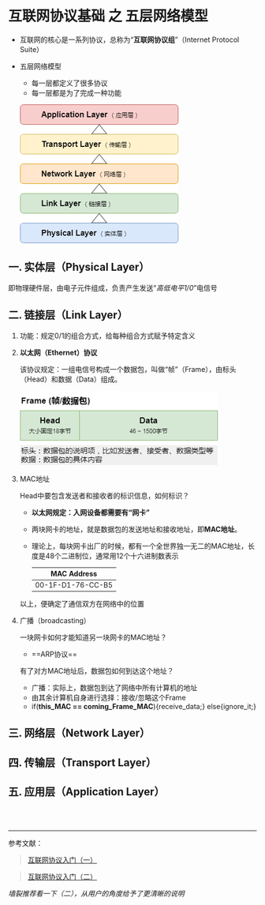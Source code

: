 # 互联网协议基础 之 五层网络模型

- 互联网的核心是一系列协议，总称为“**互联网协议组**”（Internet Protocol Suite）

- 五层网络模型

  - 每一层都定义了很多协议
  - 每一层都是为了完成一种功能

  ![五层网络模型](五层网络模型.png)

## 一. 实体层（Physical Layer）

即物理硬件层，由电子元件组成，负责产生发送“*高低电平1/0*”电信号

## 二. 链接层（Link Layer）

1. 功能：规定0/1的组合方式，给每种组合方式赋予特定含义

2. **以太网（Ethernet）协议**

   该协议规定：一组电信号构成一个数据包，叫做“帧”（Frame），由标头（Head）和数据（Data）组成。

   ![Frame_Head_Data](Frame_Head_Data.png)

3. MAC地址

   Head中要包含发送者和接收者的标识信息，如何标识？

   - **以太网规定：入网设备都需要有“网卡”**

   - 两块网卡的地址，就是数据包的发送地址和接收地址，即**MAC地址**。

   - 理论上，每块网卡出厂的时候，都有一个全世界独一无二的MAC地址，长度是48个二进制位，通常用12个十六进制数表示 

     |    MAC Address    |
     | :---------------: |
     | 00-1F-D1-76-CC-B5 |

   以上，便确定了通信双方在网络中的位置

4. 广播（broadcasting） 

   一块网卡如何才能知道另一块网卡的MAC地址？

   - ==ARP协议==

   有了对方MAC地址后，数据包如何到达这个地址？

   - 广播：实际上，数据包到达了网络中所有计算机的地址
   - 由其余计算机自身进行选择：接收/忽略这个Frame
   - if(**this_MAC == coming_Frame_MAC**){receive_data;} else{ignore_it;}

## 三. 网络层（Network Layer）



## 四. 传输层（Transport Layer）



## 五. 应用层（Application Layer）



<br><br>

----

参考文献：

> [互联网协议入门（一）](http://www.ruanyifeng.com/blog/2012/05/internet_protocol_suite_part_i.html)

> [互联网协议入门（二）](http://www.ruanyifeng.com/blog/2012/06/internet_protocol_suite_part_ii.html)

*墙裂推荐看一下（二），从用户的角度给予了更清晰的说明*